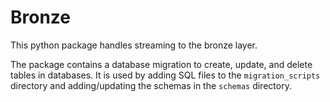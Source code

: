 # Bronze

This python package handles streaming to the bronze layer.

The package contains a database migration to create, update, and delete tables in databases.
It is used by adding SQL files to the `migration_scripts` directory and adding/updating the schemas in the `schemas` directory.
